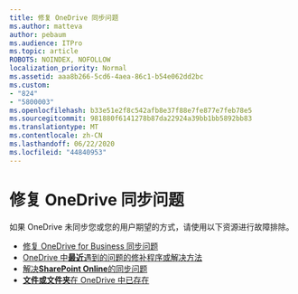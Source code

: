 ```yaml
---
title: 修复 OneDrive 同步问题
ms.author: matteva
author: pebaum
ms.audience: ITPro
ms.topic: article
ROBOTS: NOINDEX, NOFOLLOW
localization_priority: Normal
ms.assetid: aaa8b266-5cd6-4aea-86c1-b54e062dd2bc
ms.custom:
- "824"
- "5800003"
ms.openlocfilehash: b33e51e2f8c542afb8e37f88e7fe877e7feb78e5
ms.sourcegitcommit: 981880f6141278b87da22924a39bb1bb5892bb83
ms.translationtype: MT
ms.contentlocale: zh-CN
ms.lasthandoff: 06/22/2020
ms.locfileid: "44840953"
---
```

# <a name="fix-onedrive-sync-problems"></a>修复 OneDrive 同步问题

如果 OneDrive 未同步您或您的用户期望的方式，请使用以下资源进行故障排除。

- [修复 OneDrive for Business 同步问题](https://support.microsoft.com/office/207e983e-146d-404c-a994-672ef29e1f90)
- [OneDrive 中**最近**遇到的问题的修补程序或解决方法](https://support.office.com/article/36110213-f3f6-490d-8cb7-3833539def0b)
- [解决**SharePoint Online**的同步问题](https://support.office.com/article/207e983e-146d-404c-a994-672ef29e1f90)
- [**文件或文件夹**在 OneDrive 中已存在](https://support.microsoft.com/office/7b8044ad-438d-41db-bbbf-4f66b8890408)
